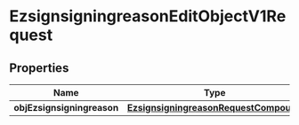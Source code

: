 
# EzsignsigningreasonEditObjectV1Request

## Properties
Name | Type | Description | Notes
------------ | ------------- | ------------- | -------------
**objEzsignsigningreason** | [**EzsignsigningreasonRequestCompound**](EzsignsigningreasonRequestCompound.md) |  | 



